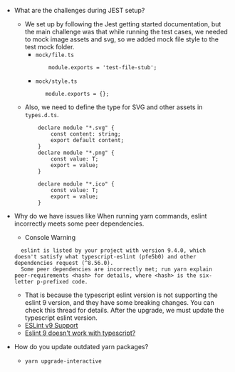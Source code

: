 - What are the challenges during JEST setup?
  - We set up by following the Jest getting started documentation, but the main challenge was that while running the test cases, we needed to mock image assets and svg, so we added mock file style to the test mock folder.
    - `mock/file.ts`
      ```
          module.exports = 'test-file-stub';
      ```
    - `mock/style.ts`
      ```
         module.exports = {};
      ```
  - Also, we need to define the type for SVG and other assets in `types.d.ts`.
      ```
          declare module "*.svg" {
              const content: string;
              export default content;
          }
          declare module "*.png" {
              const value: T;
              export = value;
          }

          declare module "*.ico" {
              const value: T;
              export = value;
          }
      ```

- Why do we have issues like When running yarn commands, eslint incorrectly meets some peer dependencies.
  - Console Warning
  ```
    eslint is listed by your project with version 9.4.0, which doesn't satisfy what typescript-eslint (pfe5b0) and other dependencies request (^8.56.0).
    Some peer dependencies are incorrectly met; run yarn explain peer-requirements <hash> for details, where <hash> is the six-letter p-prefixed code.
  ```
  - That is because the typescript eslint version is not supporting the eslint 9 version, and they have some breaking changes. You can check this thread for details. After the upgrade, we must update the typescript eslint version.
  - [ESLint v9 Support](https://github.com/typescript-eslint/typescript-eslint/issues/8211)
  - [Eslint 9 doesn't work with typescript?](https://www.reddit.com/r/typescript/comments/1cjbjis/eslint_9_doesnt_work_with_typescript/)

- How do you update outdated yarn packages?
  - `yarn upgrade-interactive`